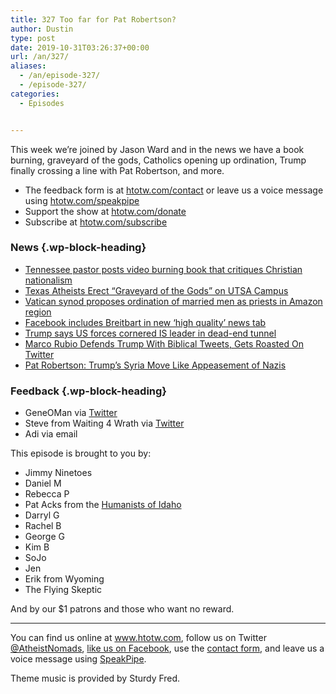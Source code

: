 ```yaml
---
title: 327 Too far for Pat Robertson?
author: Dustin
type: post
date: 2019-10-31T03:26:37+00:00
url: /an/327/
aliases:
  - /an/episode-327/
  - /episode-327/
categories:
  - Episodes


---
```

<div id="buzzsprout-player-10552782"></div><script src="https://www.buzzsprout.com/1983601/10552782-327-too-far-for-pat-robertson.js?container_id=buzzsprout-player-10552782&player=small" type="text/javascript" charset="utf-8"></script>

This week we&#8217;re joined by Jason Ward and in the news we have a book burning, graveyard of the gods, Catholics opening up ordination, Trump finally crossing a line with Pat Robertson, and more.

<!--more-->

 * The feedback form is at [htotw.com/contact](https://htotw.com/contact) or leave us a voice message using <a href="https://htotw.com/speakpipe" target="_blank" rel="noopener noreferrer">htotw.com/speakpipe</a>
 * Support the show at <a href="https://htotw.com/donate" target="_blank" rel="noopener noreferrer">htotw.com/donate</a>
 * Subscribe at <a href="https://htotw.com/subscribe" target="_blank" rel="noopener noreferrer">htotw.com/subscribe</a>

### News {.wp-block-heading}

  * [Tennessee pastor posts video burning book that critiques Christian nationalism][1]
  * [Texas Atheists Erect “Graveyard of the Gods” on UTSA Campus][2]
  * [Vatican synod proposes ordination of married men as priests in Amazon region][3]
  * [Facebook includes Breitbart in new &#8216;high quality&#8217; news tab][4]
  * [Trump says US forces cornered IS leader in dead-end tunnel][5]
  * [Marco Rubio Defends Trump With Biblical Tweets, Gets Roasted On Twitter][6]
  * [Pat Robertson: Trump&#8217;s Syria Move Like Appeasement of Nazis][7]

### Feedback {.wp-block-heading}

  * GeneOMan via [Twitter][8]
  * Steve from Waiting 4 Wrath via [Twitter][9]
  * Adi via email

This episode is brought to you by:

  * Jimmy Ninetoes
  * Daniel M
  * Rebecca P
  * Pat Acks from the <a href="https://www.humanistsofidaho.org" target="_blank" rel="noopener noreferrer">Humanists of Idaho</a>
  * Darryl G
  * Rachel B
  * George G
  * Kim B
  * SoJo
  * Jen
  * Erik from Wyoming
  * The Flying Skeptic

And by our $1 patrons and those who want no reward.

<hr class="wp-block-separator" />

You can find us online at <a href="https://www.htotw.com/" target="_blank" rel="noopener noreferrer">www.htotw.com</a>, follow us on Twitter <a href="https://htotw.com/twitter" target="_blank" rel="noopener noreferrer">@AtheistNomads</a>, <a href="https://htotw.com/facebook" target="_blank" rel="noopener noreferrer">like us on Facebook</a>, use the [contact form](https://htotw.com/contact), and leave us a voice message using <a href="https://htotw.com/speakpipe" target="_blank" rel="noopener noreferrer">SpeakPipe</a>.

Theme music is provided by Sturdy Fred.

 [1]: https://religionnews.com/2019/10/24/tennessee-pastor-posts-video-burning-book-that-critiques-christian-nationalism/
 [2]: https://friendlyatheist.patheos.com/2019/10/24/texas-atheists-erect-graveyard-of-the-gods-on-utsa-campus-2/
 [3]: https://www.reuters.com/article/us-pope-synod-amazon-priests/vatican-synod-proposes-ordination-of-married-men-as-priests-in-amazon-region-idUSKBN1X50HE
 [4]: https://www.theguardian.com/us-news/2019/oct/25/facebook-breitbart-news-tab-alt-right
 [5]: https://apnews.com/2c2c48e64f934d329c72a7af3dc284b1
 [6]: https://friendlyatheist.patheos.com/2019/10/25/marco-rubio-defends-trump-with-biblical-tweets-gets-roasted-on-twitter/
 [7]: https://www.mediaite.com/trump/pat-robertson-compares-trumps-syria-policy-to-appeasement-of-nazi-germany-predicts-world-war/
 [8]: https://twitter.com/EugeneRMcGrath
 [9]: https://twitter.com/4Wrath